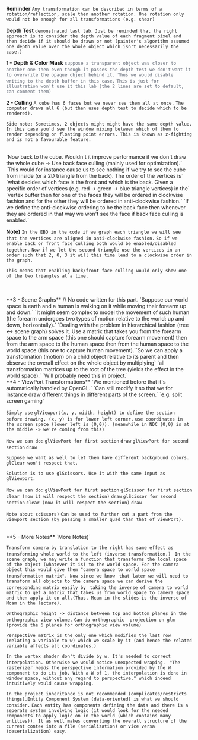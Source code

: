 **Reminder**
`Any transformation can be described in terms of a rotation/reflection, scale then another rotation. One rotation only would not be enough for all transformations (e.g. shear)`

**Depth Test**
`demonstrated last lab.`
`Just be reminded that the right approach is to consider the depth value of each fragment pixel and then decide if it should be drawn or not (painter's algorithm assumed one depth value over the whole object which isn't necessarily the case.)`

**1 - Depth & Color Mask**
<span class="colour" style="color:rgb(92, 99, 112)">`suppose a transparent object was closer to another one then even though it passes the depth test we don't`</span>
<span class="colour" style="color:rgb(92, 99, 112)">`want it to overwrite the opaque object behind it. Thus we would disable writing to the depth buffer in this case.`</span>
<span class="colour" style="color:rgb(92, 99, 112)">`This is just for illustration won't use it this lab (the 2 lines are set to default, can comment them)`</span>

**2 - Culling**
`A cube has 6 faces but we never see them all at once.`
`The computer draws all 6 (but then uses depth test to decide which to be rendered).`

`Side note: Sometimes, 2 objects might might have the same depth value. In this case you'd see the window mixing between which of them to render depending on floating point errors. This is known as z-fighting and is not a favourable feature.`

<br>
`Now back to the cube. Wouldn't it improve performance if we don't draw the whole cube -> Use back face culling (mainly used for optimization).`
`This would for instance cause us to see nothing if we try to see the cube from inside (or a 2D triangle from the back). The order of the vertices is`
`what decides which face is the front and which is the back. Given a specific order of vertices (e.g. red -> green -> blue triangle vertices) in the`
`vertex buffer then for one of the faces they will be ordered in clockwise fashion and for the other they will be ordered in anti-clockwise fashion.`
`If we define the anti-clockwise ordering to be the back face then whenever they are ordered in that way we won't see the face if back face culling is enabled.`

**Note)**
`In the EBO in the code if we graph each triangle we will see that the vertices are aligned in anti-clockwise fashion.`
`So if we enable back or front face culling both would be enabled/disabled together.`
`Now if we let the second triangle use the vertices in an order such that 2, 0, 3 it will this time lead to a clockwise order in the graph.`

`This means that enabling back/front face culling would only show one of the two triangles at a time.`

<br>
<br>
**3 - Scene Graphs**
// No code written for this part.
`Suppose our world space is earth and a human is walking on it while moving their forearm up and down.`
`It might seem complex to model the movement of such human (the forearm undergoes two types of motion relative to the world: up and down, horizontally).`
`Dealing with the problem in hierarchical fashion (tree <-> scene graph) solves it. Use a matrix that takes you from the forearm space to the arm space (this one should capture forearm movement) then from the arm space to the human space then from the human space to the world space (this one to capture human movement).``So we can apply a transformation (motion) on a child object relative to its parent and then observe the overall effect on the whole object by multiplying`
`all transformation matrices up to the root of the tree (yields the effect in the world space).`
`Will probably need this in project.`

<br>
**4 - ViewPort Transformations**
`We mentioned before that it's automatically handled by OpenGL.`
`Can still modify it so that we for instance draw different things in different parts of the screen.`
`e.g. split screen gaming`

`Simply use`
`glViewport(x, y, width, height) to define the section before drawing. (x, y) is for lower left corner.`
`use coordinates in the screen space (lower left is (0,0)). (meanwhile in NDC (0,0) is at the middle -> we're coming from this)`

`Now we can do:`
`glViewPort for first section`
`draw`
`glViewPort for second section`
`draw`

`Suppose we want as well to let them have different background colors. glClear won't respect that.`

`Solution is to use glScissors. Use it with the same input as glViewport.`

`Now we can do:`
`glViewPort for first section`
`glScissor for first section`
`clear (now it will respect the section)`
`draw`
`glScissor for second section`
`clear (now it will respect the section)`
`draw`

`Note about scissors)`
`Can be used to further cut a part from the viewport section (by passing a smaller quad than that of viewPort).`

<br>
**5 - More Notes**
`More Notes)`

`Transform camera by translation to the right has same effect as transforming whole world to the left (inverse transformation.) `
`In the scene graph, we may write a function that transforms the local space of the object (whatever it is) to the world space. For the camera object this would give them "camera space to world space transformation matrix". Now since we know `
`that later we will need to transform all objects to the camera space we can derive the corresponding matrix easily by `
`taking the inverse of camera to world matrix to get a matrix that takes us from world space to camera space and then apply it on all.(Thus, Mcam in the slides is the inverse of Mcam in the lecture).`

`Orthographic height -> distance between top and bottom planes in the orthographic view volume.`
`Can do orthographic  projection on glm (provide the 6 planes for orthographic view volume)`

`Perspective matrix is the only one which modifies the last row (relating a variable to w) which we scale by it (and hence the related variable affects all coordinates.)`

`In the vertex shader don't divide by w. It's needed to correct interpolation. Otherwise we would notice unexpected wraping.`
<span class="colour" style="color:rgb(35, 38, 41)">` "The rasterizer `</span>*`needs`*<span class="colour" style="color:rgb(35, 38, 41)">` the perspective information provided by the W component to do its job. With a W of 1, the interpolation is done in window space, without any regard to perspective." which indeed intuitively would cause wrapping.`</span>

`In the project inheritance is not recommended (complicates/restricts things).Entity Component System (data-oriented) is what we should consider.`
`Each entity has components defining the data and there is a seperate system involving logic (it would look for the needed components to apply logic on in the world (which contains many entities)). It as well makes converting the overall structure of the current contex into a file (serialization) or vice versa (deserialization) easy. `

<span class="colour" style="color:rgb(35, 38, 41)"></span>